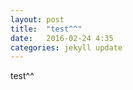 ```yaml
---
layout: post
title:  "test^^"
date:   2016-02-24 4:35
categories: jekyll update
---
```

test^^